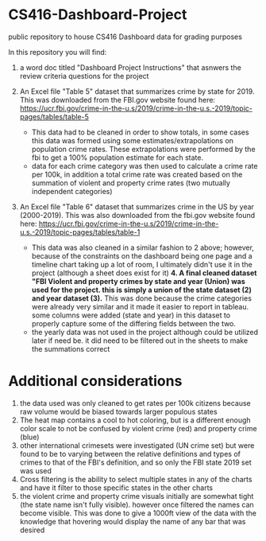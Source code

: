 # CS416-Dashboard-Project
public repository to house CS416 Dashboard data for grading purposes


In this repository you will find:
  1. a word doc titled "Dashboard Project Instructions" that asnwers the review criteria questions for the project
  2. An Excel file "Table 5" dataset that summarizes crime by state for 2019. This was downloaded from the FBI.gov website found here: https://ucr.fbi.gov/crime-in-the-u.s/2019/crime-in-the-u.s.-2019/topic-pages/tables/table-5
     - This data had to be cleaned in order to show totals, in some cases this data was formed using some estimates/extrapolations on population crime rates. These extrapolations were performed by the fbi to get a 100% population estimate for each state.
     - data for each crime category was then used to calculate a crime rate per 100k, in addition a total crime rate was created based on the summation of violent and property crime rates (two mutually independent categories)
     
  3. An Excel file "Table 6" dataset that summarizes crime in the US by year (2000-2019). This was also downloaded from the fbi.gov website found here: https://ucr.fbi.gov/crime-in-the-u.s/2019/crime-in-the-u.s.-2019/topic-pages/tables/table-1
     - This data was also cleaned in a similar fashion to 2 above; however, because of the constraints on the dashboard being one page and a timeline chart taking up a lot of room, I ultimately didn't use it in the project (although a sheet does exist for it)
  **4. A final cleaned dataset "FBI Violent and property crimes by state and year (Union) was used for the project. this is simply a union of the state dataset (2) and year dataset (3).** This was done because the crime categories were already very similar and it made it     easier to report in tableau. some columns were added (state and year) in this dataset to properly capture some of the differing fields between the two.
     - the yearly data was not used in the project although could be utilized later if need be. it did need to be filtered out in the sheets to make the summations correct


# Additional considerations
1. the data used was only cleaned to get rates per 100k citizens because raw volume would be biased towards larger populous states
2. The heat map contains a cool to hot coloring, but is a different enough color scale to not be confused by violent crime (red) and property crime (blue)
3. other international crimesets were investigated (UN crime set) but were found to be to varying between the relative definitions and types of crimes to that of the FBI's definition, and so only the FBI state 2019 set was used
4. Cross filtering is the ability to select multiple states in any of the charts and have it filter to those specific states in the other charts
5. the violent crime and property crime visuals initially are somewhat tight (the state name isn't fully visible). however once filtered the names can become visible. This was done to give a 1000ft view of the data with the knowledge that hovering would display the name of any bar that was desired
